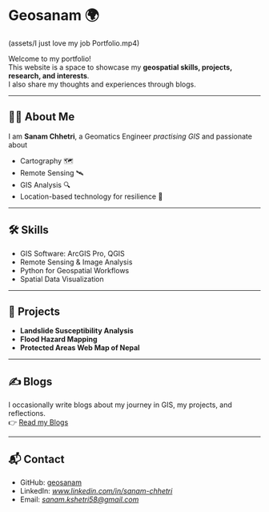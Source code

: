 # Geosanam 🌍

(assets/I just love my job Portfolio.mp4)

Welcome to my portfolio!  
This website is a space to showcase my **geospatial skills, projects, research, and interests**.  
I also share my thoughts and experiences through blogs.  

---

## 👨‍💻 About Me
I am **Sanam Chhetri**, a Geomatics Engineer *practising GIS* and passionate about  
- Cartography 🗺️  
- Remote Sensing 🛰️  
- GIS Analysis 🔍  
- Location-based technology for resilience 🌱  

---

## 🛠️ Skills
- GIS Software: ArcGIS Pro, QGIS  
- Remote Sensing & Image Analysis  
- Python for Geospatial Workflows  
- Spatial Data Visualization  

---

## 📂 Projects
- **Landslide Susceptibility Analysis**  
- **Flood Hazard Mapping**  
- **Protected Areas Web Map of Nepal**  

---

## ✍️ Blogs
I occasionally write blogs about my journey in GIS, my projects, and reflections.  
👉 [Read my Blogs](https://geosanam.github.io/blogs/)

---

## 📬 Contact
- GitHub: [geosanam](https://github.com/geosanam)  
- LinkedIn: *www.linkedin.com/in/sanam-chhetri*  
- Email: *sanam.kshetri58@gmail.com*  
